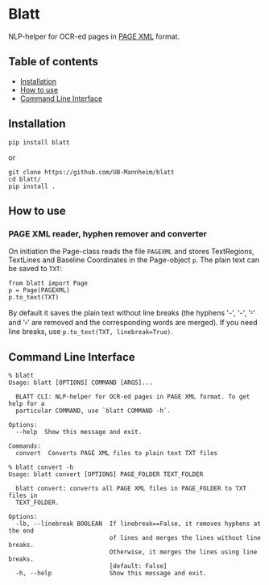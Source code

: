 # Blatt

NLP-helper for OCR-ed pages in [PAGE XML](https://github.com/PRImA-Research-Lab/PAGE-XML) format.

## Table of contents
* [Installation](#installation)
* [How to use](#how-to-use)
* [Command Line Interface](#command-line-interface)

## Installation

```shell
pip install blatt
```

or
```shell
git clone https://github.com/UB-Mannheim/blatt
cd blatt/
pip install .
```

## How to use

### PAGE XML reader, hyphen remover and converter

On initiation the Page-class reads the file `PAGEXML` and stores TextRegions, TextLines and Baseline Coordinates in the Page-object `p`. The plain text can be saved to `TXT`:
```
from blatt import Page
p = Page(PAGEXML)
p.to_text(TXT)
```

By default it saves the plain text without line breaks (the hyphens '-', '-', '⹀' and '⸗' are removed and the corresponding words are merged). If you need line breaks, use `p.to_text(TXT, linebreak=True)`.

## Command Line Interface

```
% blatt
Usage: blatt [OPTIONS] COMMAND [ARGS]...

  BLATT CLI: NLP-helper for OCR-ed pages in PAGE XML format. To get help for a
  particular COMMAND, use `blatt COMMAND -h`.

Options:
  --help  Show this message and exit.

Commands:
  convert  Converts PAGE XML files to plain text TXT files
```

```
% blatt convert -h
Usage: blatt convert [OPTIONS] PAGE_FOLDER TEXT_FOLDER

  blatt convert: converts all PAGE XML files in PAGE_FOLDER to TXT files in
  TEXT_FOLDER.

Options:
  -lb, --linebreak BOOLEAN  If linebreak==False, it removes hyphens at the end
                            of lines and merges the lines without line breaks.
                            Otherwise, it merges the lines using line breaks.
                            [default: False]
  -h, --help                Show this message and exit.
```